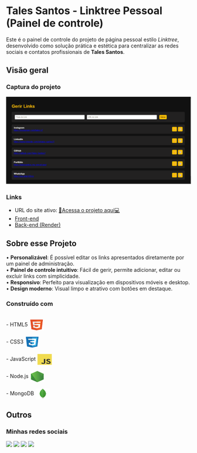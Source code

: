 # Tales Santos - Linktree Pessoal (Painel de controle)

Este é o painel de controle do projeto de página pessoal estilo *Linktree*, desenvolvido como solução prática e estética para centralizar as redes sociais e contatos profissionais de **Tales Santos**.

## Visão geral

### Captura do projeto

<img src="./public/painel-links.gif" alt="gif ou imagem do painel de controle do projeto de links Tales Santos">

### Links

* URL do site ativo: [🛜Acessa o projeto aqui💻](https://links-tales.vercel.app/)
* [Front-end](https://github.com/Tales-Santos7/meus-Links-front-vercel)
* [Back-end (Render)](https://github.com/Tales-Santos7/Meus-Links-back)

## Sobre esse Projeto

• <strong>Personalizável</strong>: É possível editar os links apresentados diretamente por um painel de administração.<br>
• <strong>Painel de controle intuitivo</strong>: Fácil de gerir, permite adicionar, editar ou excluir links com simplicidade.<br>
• <strong>Responsivo</strong>: Perfeito para visualização em dispositivos móveis e desktop.<br>
• <strong>Design moderno</strong>: Visual limpo e atrativo com botões em destaque.

### Construído com

<div style="display: inline_block"><br>
- HTML5 <img align="center" alt="HTML" height="30" width="40" src="https://raw.githubusercontent.com/devicons/devicon/master/icons/html5/html5-original.svg"><br><br>
- CSS3 <img align="center" alt="CSS" height="30" width="40" src="https://raw.githubusercontent.com/devicons/devicon/master/icons/css3/css3-original.svg"><br><br>
- JavaScript <img align="center" alt="JavaScript" height="30" width="40" src="https://raw.githubusercontent.com/devicons/devicon/master/icons/javascript/javascript-original.svg"><br><br>
- Node.js <img align="center" alt="NodeJs" height="30" width="40" src="https://raw.githubusercontent.com/devicons/devicon/master/icons/nodejs/nodejs-original.svg"><br><br>
- MongoDB <img align="center" alt="MongoDB" height="30" width="40" src="https://raw.githubusercontent.com/devicons/devicon/master/icons/mongodb/mongodb-original.svg"><br>
</div>

## Outros

### Minhas redes sociais

<div> 
   <a href="https://instagram.com/tales.s7" target="_blank"><img src="https://img.shields.io/badge/-Instagram-%23E4405F?style=for-the-badge&logo=instagram&logoColor=white"></a>
   <a href="https://www.linkedin.com/in/tales-santos7" target="_blank"><img src="https://img.shields.io/badge/-LinkedIn-%230077B5?style=for-the-badge&logo=linkedin&logoColor=white"></a>
   <a href="mailto:tales.js07@gmail.com"><img src="https://img.shields.io/badge/-Gmail-%23333?style=for-the-badge&logo=gmail&logoColor=white"></a>
   <a href="https://talessantos-mu.vercel.app/" target="_blank"><img src="https://img.shields.io/badge/-Portf%C3%B3lio-Ffa500?style=for-the-badge&logo=portfolio&logoColor=white"></a>
</div>
